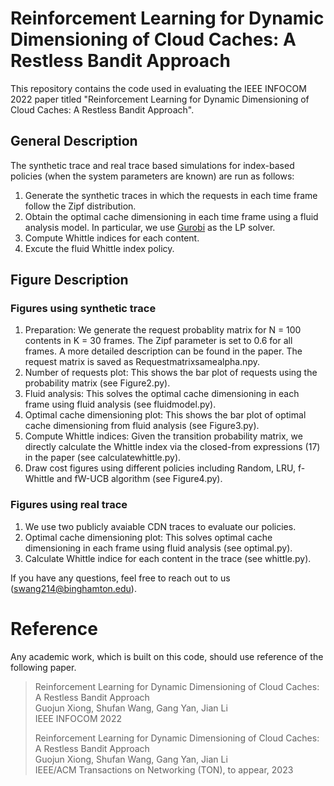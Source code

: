 # Reinforcement Learning for Dynamic Dimensioning of Cloud Caches: A Restless Bandit Approach
This repository contains the code used in evaluating the IEEE INFOCOM 2022 paper titled "Reinforcement Learning for Dynamic Dimensioning of Cloud Caches: A Restless Bandit Approach". 

## General Description
The synthetic trace and real trace based simulations for index-based policies (when the system parameters are known) are run as follows:
1. Generate the synthetic traces in which the requests in each time frame follow the Zipf distribution.
2. Obtain the optimal cache dimensioning in each time frame using a fluid analysis model. In particular, we use [Gurobi](https://www.gurobi.com) as the LP solver.
3. Compute Whittle indices for each content.
4. Excute the fluid Whittle index policy.

## Figure Description
### Figures using synthetic trace
1. Preparation: We generate the request probablity matrix for N = 100 contents in K = 30 frames. The Zipf parameter is set to 0.6 for all frames. A more detailed description can be found in the paper. The request matrix is saved as Requestmatrixsamealpha.npy.
2. Number of requests plot: This shows the bar plot of requests using the probability matrix (see Figure2.py).
3. Fluid analysis: This solves the optimal cache dimensioning in each frame using fluid analysis (see fluidmodel.py).
4. Optimal cache dimensioning plot: This shows the bar plot of optimal cache dimensioning from fluid analysis (see Figure3.py).
5. Compute Whittle indices: Given the transition probability matrix, we directly calculate the Whittle index via the closed-from expressions (17) in the paper (see calculatewhittle.py).
6. Draw cost figures using different policies including Random, LRU, f-Whittle and fW-UCB algorithm (see Figure4.py).
### Figures using real trace
1. We use two publicly avaiable CDN traces to evaluate our policies.
2. Optimal cache dimensioning plot: This solves optimal cache dimensioning in each frame using fluid analysis (see optimal.py).
3. Calculate Whittle indice for each content in the trace (see whittle.py).

If you have any questions, feel free to reach out to us (swang214@binghamton.edu).

# Reference
Any academic work, which is built on this code, should use reference of the following paper.
>Reinforcement Learning for Dynamic Dimensioning of Cloud Caches: A Restless Bandit Approach\
>Guojun Xiong, Shufan Wang, Gang Yan, Jian Li\
>IEEE INFOCOM 2022
>
>Reinforcement Learning for Dynamic Dimensioning of Cloud Caches: A Restless Bandit Approach\
>Guojun Xiong, Shufan Wang, Gang Yan, Jian Li\
>IEEE/ACM Transactions on Networking (TON), to appear, 2023
